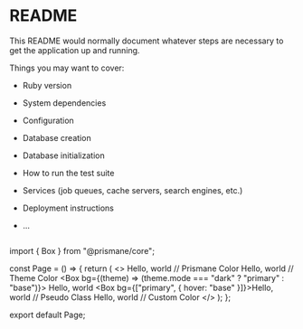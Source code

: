# README

This README would normally document whatever steps are necessary to get the
application up and running.

Things you may want to cover:

* Ruby version

* System dependencies

* Configuration

* Database creation

* Database initialization

* How to run the test suite

* Services (job queues, cache servers, search engines, etc.)

* Deployment instructions

* ...
  ```jsx
import { Box } from "@prismane/core";

const Page = () => {
  return (
    <>
      <Box bg="diamond">Hello, world</Box> // Prismane Color
      <Box bg="primary">Hello, world</Box> // Theme Color
      <Box bg={(theme) => (theme.mode === "dark" ? "primary" : "base")}>
        Hello, world
      </Box>
      <Box bg={["primary", { hover: "base" }]}>Hello, world</Box> // Pseudo Class
      <Box bg="#ffffff">Hello, world</Box> // Custom Color
    </>
  );
};

export default Page;

  ```
